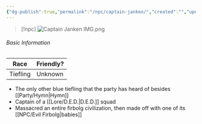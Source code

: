 ```yaml
---
{"dg-publish":true,"permalink":"/npc/captain-janken/","created":"","updated":""}
---
```



> [!npc]
> ![Captain Janken IMG.png](/img/user/z_Assets/Captain%20Janken%20IMG.png)

###### Basic Information

| **Race** | **Friendly?** |
| --------- | ---------- |
| Tiefling          |   Unknown       |


- The only other blue tiefling that the party has heard of besides [[Party/Hymn\|Hymn]] 
- Captain of a [[Lore/D.E.D.\|D.E.D.]] squad
- Massacred an entire firbolg civilization, then made off with one of its [[NPC/Evil Firbolg\|babies]]